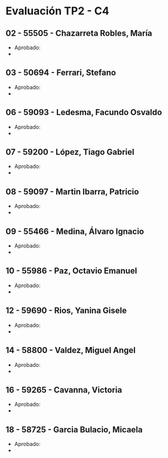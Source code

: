 # Evaluación TP2 - C4

## 02 - 55505 - Chazarreta Robles, María
- Aprobado: 
- 

## 03 - 50694 - Ferrari, Stefano
- Aprobado: 
- 

## 06 - 59093 - Ledesma, Facundo Osvaldo
- Aprobado: 
- 

## 07 - 59200 - López, Tiago Gabriel
- Aprobado: 
- 

## 08 - 59097 - Martin Ibarra, Patricio
- Aprobado: 
- 

## 09 - 55466 - Medina, Álvaro Ignacio
- Aprobado: 
- 

## 10 - 55986 - Paz, Octavio Emanuel
- Aprobado: 
- 

## 12 - 59690 - Rios, Yanina Gisele
- Aprobado: 
- 

## 14 - 58800 - Valdez, Miguel Angel
- Aprobado: 
- 

## 16 - 59265 - Cavanna, Victoria
- Aprobado: 
- 

## 18 - 58725 - Garcia Bulacio, Micaela
- Aprobado: 
- 